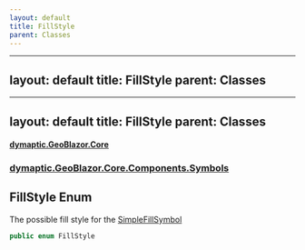 ```yaml
---
layout: default
title: FillStyle
parent: Classes
---
```

---
layout: default
title: FillStyle
parent: Classes
---
---
layout: default
title: FillStyle
parent: Classes
---
#### [dymaptic.GeoBlazor.Core](index.html 'index')
### [dymaptic.GeoBlazor.Core.Components.Symbols](index.html#dymaptic.GeoBlazor.Core.Components.Symbols 'dymaptic.GeoBlazor.Core.Components.Symbols')

## FillStyle Enum

The possible fill style for the [SimpleFillSymbol](dymaptic.GeoBlazor.Core.Components.Symbols.SimpleFillSymbol.html 'dymaptic.GeoBlazor.Core.Components.Symbols.SimpleFillSymbol')

```csharp
public enum FillStyle
```



